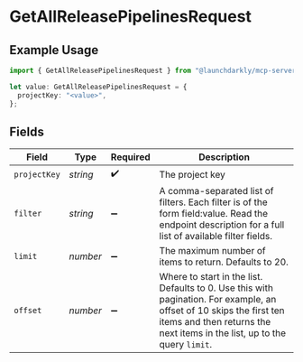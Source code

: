 # GetAllReleasePipelinesRequest

## Example Usage

```typescript
import { GetAllReleasePipelinesRequest } from "@launchdarkly/mcp-server/models/operations";

let value: GetAllReleasePipelinesRequest = {
  projectKey: "<value>",
};
```

## Fields

| Field                                                                                                                                                                                             | Type                                                                                                                                                                                              | Required                                                                                                                                                                                          | Description                                                                                                                                                                                       |
| ------------------------------------------------------------------------------------------------------------------------------------------------------------------------------------------------- | ------------------------------------------------------------------------------------------------------------------------------------------------------------------------------------------------- | ------------------------------------------------------------------------------------------------------------------------------------------------------------------------------------------------- | ------------------------------------------------------------------------------------------------------------------------------------------------------------------------------------------------- |
| `projectKey`                                                                                                                                                                                      | *string*                                                                                                                                                                                          | :heavy_check_mark:                                                                                                                                                                                | The project key                                                                                                                                                                                   |
| `filter`                                                                                                                                                                                          | *string*                                                                                                                                                                                          | :heavy_minus_sign:                                                                                                                                                                                | A comma-separated list of filters. Each filter is of the form field:value. Read the endpoint description for a full list of available filter fields.                                              |
| `limit`                                                                                                                                                                                           | *number*                                                                                                                                                                                          | :heavy_minus_sign:                                                                                                                                                                                | The maximum number of items to return. Defaults to 20.                                                                                                                                            |
| `offset`                                                                                                                                                                                          | *number*                                                                                                                                                                                          | :heavy_minus_sign:                                                                                                                                                                                | Where to start in the list. Defaults to 0. Use this with pagination. For example, an offset of 10 skips the first ten items and then returns the next items in the list, up to the query `limit`. |